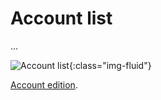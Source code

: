 Account list
============

...

![Account list](/assets/account-list.png){:class="img-fluid"}


 [Account edition](/en/account-edition.md).
